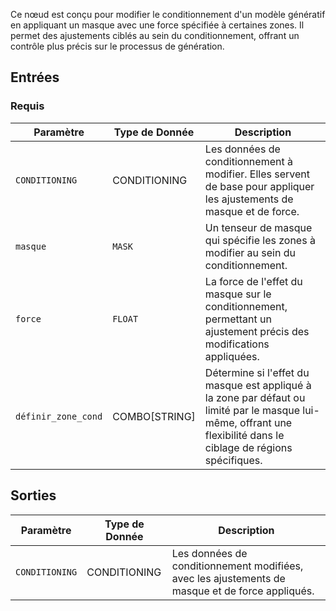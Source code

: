 Ce nœud est conçu pour modifier le conditionnement d'un modèle génératif en appliquant un masque avec une force spécifiée à certaines zones. Il permet des ajustements ciblés au sein du conditionnement, offrant un contrôle plus précis sur le processus de génération.

## Entrées

### Requis

| Paramètre     | Type de Donnée | Description |
|---------------|--------------|-------------|
| `CONDITIONING` | CONDITIONING | Les données de conditionnement à modifier. Elles servent de base pour appliquer les ajustements de masque et de force. |
| `masque`        | `MASK`       | Un tenseur de masque qui spécifie les zones à modifier au sein du conditionnement. |
| `force`    | `FLOAT`      | La force de l'effet du masque sur le conditionnement, permettant un ajustement précis des modifications appliquées. |
| `définir_zone_cond` | COMBO[STRING] | Détermine si l'effet du masque est appliqué à la zone par défaut ou limité par le masque lui-même, offrant une flexibilité dans le ciblage de régions spécifiques. |

## Sorties

| Paramètre     | Type de Donnée | Description |
|---------------|--------------|-------------|
| `CONDITIONING` | CONDITIONING | Les données de conditionnement modifiées, avec les ajustements de masque et de force appliqués. |
